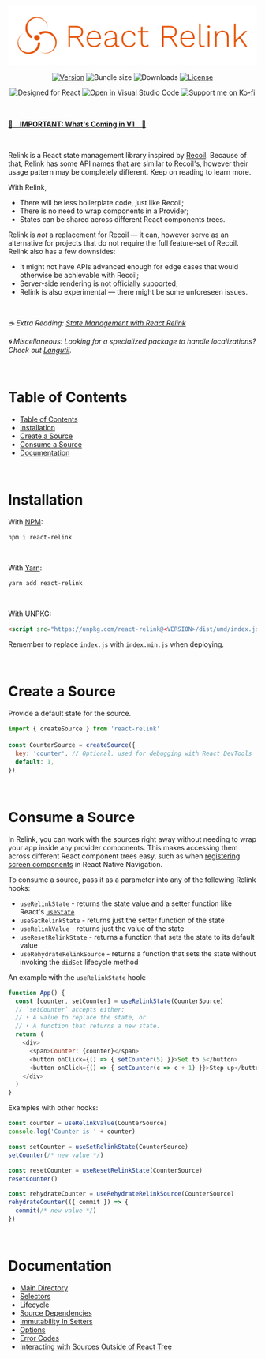 <div align="center">

[![React Relink Banner](https://raw.githubusercontent.com/glyph-cat/react-relink/main/assets/react-relink-wording.svg)](https://github.com/glyph-cat/react-relink)

[![Version](https://img.shields.io/npm/v/react-relink.svg)](https://www.npmjs.com/package/react-relink)
![Bundle size](https://img.shields.io/bundlephobia/min/react-relink)
![Downloads](https://img.shields.io/npm/dt/react-relink)
[![License](https://img.shields.io/npm/l/react-relink)](https://github.com/glyph-cat/react-relink/blob/main/LICENSE)

![Designed for React](https://img.shields.io/static/v1?label&logo=react&logoColor=61DBFB&message=Designed%20for%20React&color=4a4a4a)
[![Open in Visual Studio Code](https://open.vscode.dev/badges/open-in-vscode.svg)](https://open.vscode.dev/glyph-cat/react-relink)
[![Support me on Ko-fi](https://img.shields.io/static/v1?label&logo=kofi&logoColor=ffffff&message=Support%20me%20on%20Ko-fi&color=FF5E5B)](https://ko-fi.com/glyphcat)


</div>

<br/>

[**🚧　IMPORTANT: What's Coming in V1　🚧**](https://github.com/glyph-cat/react-relink/tree/v0/docs/whats-coming-in-v1.md)

<br/>

Relink is a React state management library inspired by [Recoil](https://recoiljs.org). Because of that, Relink has some API names that are similar to Recoil's, however their usage pattern may be completely different. Keep on reading to learn more.

With Relink,
* There will be less boilerplate code, just like Recoil;
* There is no need to wrap components in a Provider;
* States can be shared across different React components trees.

Relink is *not* a replacement for Recoil — it can, however serve as an alternative for projects that do not require the full feature-set of Recoil. Relink also has a few downsides:
* It might not have APIs advanced enough for edge cases that would otherwise be achievable with Recoil;
* Server-side rendering is not officially supported;
* Relink is also experimental — there might be some unforeseen issues.

<br/>

*☕️ Extra Reading: [State Management with React Relink](https://dev.to/glyphcat/state-management-with-react-relink-3g9)*

*🌀 Miscellaneous: Looking for a specialized package to handle localizations? Check out [Langutil](https://github.com/glyph-cat/langutil).*

<br/>

# Table of Contents
<!-- Automatically generated by VS Code -->
- [Table of Contents](#table-of-contents)
- [Installation](#installation)
- [Create a Source](#create-a-source)
- [Consume a Source](#consume-a-source)
- [Documentation](#documentation)

<br/>

# Installation

With [NPM](https://www.npmjs.com/package/react-relink):
```sh
npm i react-relink
```

<br/>

With [Yarn](https://yarnpkg.com/package/react-relink):
```sh
yarn add react-relink
```

<br/>

With UNPKG:
```html
<script src="https://unpkg.com/react-relink@<VERSION>/dist/umd/index.js" crossorigin></script>
```
Remember to replace `index.js` with `index.min.js` when deploying.

<br/>

# Create a Source

Provide a default state for the source.

```js
import { createSource } from 'react-relink'

const CounterSource = createSource({
  key: 'counter', // Optional, used for debugging with React DevTools
  default: 1,
})
```

<br/>

# Consume a Source

In Relink, you can work with the sources right away without needing to wrap your app inside any provider components. This makes accessing them across different React component trees easy, such as when [registering screen components](https://wix.github.io/react-native-navigation/docs/third-party-react-context#register-the-screen) in React Native Navigation.

To consume a source, pass it as a parameter into any of the following Relink hooks:
* `useRelinkState` - returns the state value and a setter function like React's [`useState`](https://reactjs.org/docs/hooks-state.html)
* `useSetRelinkState` - returns just the setter function of the state
* `useRelinkValue` - returns just the value of the state
* `useResetRelinkState` - returns a function that sets the state to its default value
* `useRehydrateRelinkSource` - returns a function that sets the state without invoking the `didSet` lifecycle method

An example with the `useRelinkState` hook:

```js
function App() {
  const [counter, setCounter] = useRelinkState(CounterSource)
  // `setCounter` accepts either:
  // • A value to replace the state, or
  // • A function that returns a new state.
  return (
    <div>
      <span>Counter: {counter}</span>
      <button onClick={() => { setCounter(5) }}>Set to 5</button>
      <button onClick={() => { setCounter(c => c + 1) }}>Step up</button>
    </div>
  )
}
```

Examples with other hooks:

```js
const counter = useRelinkValue(CounterSource)
console.log('Counter is ' + counter)
```

```js
const setCounter = useSetRelinkState(CounterSource)
setCounter(/* new value */)
```

```js
const resetCounter = useResetRelinkState(CounterSource)
resetCounter()
```

```js
const rehydrateCounter = useRehydrateRelinkSource(CounterSource)
rehydrateCounter(({ commit }) => {
  commit(/* new value */)
})
```

<br/>

# Documentation
* [Main Directory](https://github.com/glyph-cat/react-relink/tree/v0/docs)
* [Selectors](https://github.com/glyph-cat/react-relink/tree/v0/docs/selectors.md)
* [Lifecycle](https://github.com/glyph-cat/react-relink/tree/v0/docs/lifecycle.md)
* [Source Dependencies](https://github.com/glyph-cat/react-relink/tree/v0/docs/source-dependencies.md)
* [Immutability In Setters](https://github.com/glyph-cat/react-relink/tree/v0/docs/immutability-in-setters.md)
* [Options](https://github.com/glyph-cat/react-relink/tree/v0/docs/options.md)
* [Error Codes](https://github.com/glyph-cat/react-relink/tree/v0/docs/error-codes.md)
* [Interacting with Sources Outside of React Tree](https://github.com/glyph-cat/react-relink/tree/v0/docs/interacting-with-sources-outside-of-react-tree.md)

<br/>
